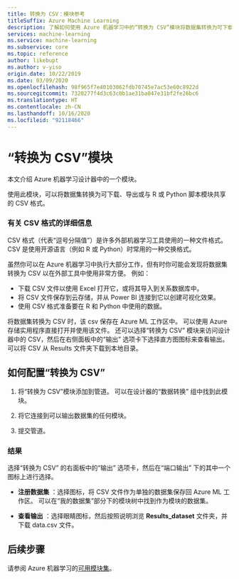 ```yaml
---
title: 转换为 CSV：模块参考
titleSuffix: Azure Machine Learning
description: 了解如何使用 Azure 机器学习中的“转换为 CSV”模块将数据集转换为可下载、导出或与 R 或 Python 脚本模块共享的 CSV 格式。
services: machine-learning
ms.service: machine-learning
ms.subservice: core
ms.topic: reference
author: likebupt
ms.author: v-yiso
origin.date: 10/22/2019
ms.date: 03/09/2020
ms.openlocfilehash: 98f965f7e40103862fdb70745e7ac53e60c8922d
ms.sourcegitcommit: 7320277f4d3c63c0b1ae31ba047e31bf2fe26bc6
ms.translationtype: HT
ms.contentlocale: zh-CN
ms.lasthandoff: 10/16/2020
ms.locfileid: "92118466"
---
```

# <a name="convert-to-csv-module"></a>“转换为 CSV”模块

本文介绍 Azure 机器学习设计器中的一个模块。

使用此模块，可以将数据集转换为可下载、导出或与 R 或 Python 脚本模块共享的 CSV 格式。

### <a name="more-about-the-csv-format"></a>有关 CSV 格式的详细信息 

CSV 格式（代表“逗号分隔值”）是许多外部机器学习工具使用的一种文件格式。 CSV 是使用开源语言（例如 R 或 Python）时常用的一种交换格式。

虽然你可以在 Azure 机器学习中执行大部分工作，但有时你可能会发现将数据集转换为 CSV 以在外部工具中使用非常方便。 例如：

+ 下载 CSV 文件以使用 Excel 打开它，或将其导入到关系数据库中。  
+ 将 CSV 文件保存到云存储，并从 Power BI 连接到它以创建可视化效果。  
+ 使用 CSV 格式准备要在 R 和 Python 中使用的数据。 

将数据集转换为 CSV 时，该 csv 保存在 Azure ML 工作区中。 可以使用 Azure 存储实用程序直接打开并使用该文件。 还可以选择“转换为 CSV”  模块来访问设计器中的 CSV，然后在右侧面板中的“输出”  选项卡下选择直方图图标来查看输出。 可以将 CSV 从 Results 文件夹下载到本地目录。  

## <a name="how-to-configure-convert-to-csv"></a>如何配置“转换为 CSV”


1.  将“转换为 CSV”模块添加到管道。 可以在设计器的“数据转换”  组中找到此模块。 

2. 将它连接到可以输出数据集的任何模块。   
  
3.  提交管道。

### <a name="results"></a>结果
  

选择“转换为 CSV”  的右面板中的“输出”  选项卡，然后在“端口输出”  下的其中一个图标上进行选择。  

+ **注册数据集** ：选择图标，将 CSV 文件作为单独的数据集保存回 Azure ML 工作区。 可以在“我的数据集”部分下的模块树中找到作为模块的数据集。 

 + **查看输出** ：选择眼睛图标，然后按照说明浏览 **Results_dataset** 文件夹，并下载 data.csv 文件。

## <a name="next-steps"></a>后续步骤

请参阅 Azure 机器学习的[可用模块集](module-reference.md)。 